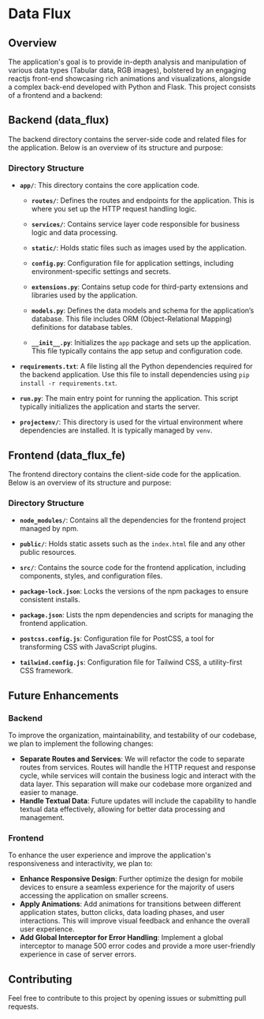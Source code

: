 # Data Flux
## Overview
The application's goal is to provide in-depth analysis and manipulation of various data types (Tabular data, RGB images), 
bolstered by an engaging reactjs front-end showcasing rich animations and visualizations, alongside a complex back-end developed with Python and Flask.
This project consists of a frontend and a backend:
## Backend  (data_flux)

The backend directory contains the server-side code and related files for the application. Below is an overview of its structure and purpose:

### Directory Structure

-   **`app/`**: This directory contains the core application code.
    
    -   **`routes/`**: Defines the routes and endpoints for the application. This is where you set up the HTTP request handling logic.
    -   **`services/`**: Contains service layer code responsible for business logic and data processing.
    -   **`static/`**: Holds static files such as images used by the application.
	   -   **`config.py`**: Configuration file for application settings, including environment-specific settings and secrets.
	  -   **`extensions.py`**: Contains setup code for third-party extensions and libraries used by the application.
    
	-   **`models.py`**: Defines the data models and schema for the application’s database. This file includes ORM (Object-Relational Mapping) definitions for database tables.
    
	-   **`__init__.py`**: Initializes the `app` package and sets up the application. This file typically contains the app setup and configuration code.
    
-   **`requirements.txt`**: A file listing all the Python dependencies required for the backend application. Use this file to install dependencies using `pip install -r requirements.txt`.
    
-   **`run.py`**: The main entry point for running the application. This script typically initializes the application and starts the server.
- **`projectenv/`**: This directory is used for the virtual environment where dependencies are installed. It is typically managed by `venv`.

## Frontend (data_flux_fe)

The frontend directory contains the client-side code for the application. Below is an overview of its structure and purpose:

### Directory Structure

-   **`node_modules/`**: Contains all the dependencies for the frontend project managed by npm.
    
-   **`public/`**: Holds static assets such as the `index.html` file and any other public resources.
    
-   **`src/`**: Contains the source code for the frontend application, including components, styles, and configuration files.
    
-   **`package-lock.json`**: Locks the versions of the npm packages to ensure consistent installs.
    
-   **`package.json`**: Lists the npm dependencies and scripts for managing the frontend application.
    
-   **`postcss.config.js`**: Configuration file for PostCSS, a tool for transforming CSS with JavaScript plugins.
      
-   **`tailwind.config.js`**: Configuration file for Tailwind CSS, a utility-first CSS framework.

## Future Enhancements

### Backend

To improve the organization, maintainability, and testability of our codebase, we plan to implement the following changes:

-   **Separate Routes and Services**: We will refactor the code to separate routes from services. Routes will handle the HTTP request and response cycle, while services will contain the business logic and interact with the data layer. This separation will make our codebase more organized and easier to manage.
-   **Handle Textual Data**: Future updates will include the capability to handle textual data effectively, allowing for better data processing and management.

### Frontend

To enhance the user experience and improve the application's responsiveness and interactivity, we plan to:

-   **Enhance Responsive Design**: Further optimize the design for mobile devices to ensure a seamless experience for the majority of users accessing the application on smaller screens.
-   **Apply Animations**: Add animations for transitions between different application states, button clicks, data loading phases, and user interactions. This will improve visual feedback and enhance the overall user experience.
-   **Add Global Interceptor for Error Handling**: Implement a global interceptor to manage 500 error codes and provide a more user-friendly experience in case of server errors.

## Contributing

Feel free to contribute to this project by opening issues or submitting pull requests.

